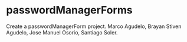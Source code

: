 # passwordManagerForms
Create a passwordManagerForm project. Marco Agudelo, Brayan Stiven Agudelo, Jose Manuel Osorio, Santiago Soler.
